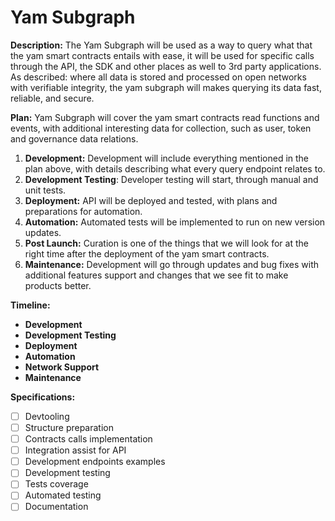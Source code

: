 # **Yam Subgraph**

**Description:** The Yam Subgraph will be used as a way to query what that the yam smart contracts entails with ease, it will be used for specific calls through the API, the SDK and other places as well to 3rd party applications. As described: where all data is stored and processed on open networks with verifiable integrity, the yam subgraph will makes querying its data fast, reliable, and secure.

**Plan:** Yam Subgraph will cover the yam smart contracts read functions and events, with additional interesting data for collection, such as user, token and governance data relations.

1. **Development:** Development will include everything mentioned in the plan above, with details describing what every query endpoint relates to.
2. **Development Testing**: Developer testing will start, through manual and unit tests.
3. **Deployment:** API will be deployed and tested, with plans and preparations for automation.
4. **Automation:** Automated tests will be implemented to run on new version updates.
5. **Post Launch:** Curation is one of the things that we will look for at the right time after the deployment of the yam smart contracts.
6. **Maintenance:** Development will go through updates and bug fixes with additional features support and changes that we see fit to make products better.

**Timeline:**
  - **Development**
  - **Development Testing**
  - **Deployment**
  - **Automation**
  - **Network Support**
  - **Maintenance**

**Specifications:**
- [ ] Devtooling
- [ ] Structure preparation
- [ ] Contracts calls implementation
- [ ] Integration assist for API
- [ ] Development endpoints examples
- [ ] Development testing
- [ ] Tests coverage
- [ ] Automated testing
- [ ] Documentation
